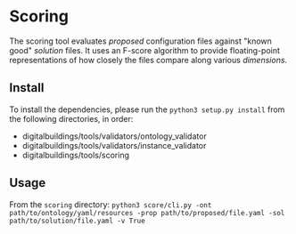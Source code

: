 # Scoring

The scoring tool evaluates _proposed_ configuration files against "known good" _solution_ files. It uses an F-score algorithm to provide floating-point representations of how closely the files compare along various _dimensions_.

## Install
To install the dependencies, please run the `python3 setup.py install` from the following directories, in order:
* digitalbuildings/tools/validators/ontology_validator
* digitalbuildings/tools/validators/instance_validator
* digitalbuildings/tools/scoring

## Usage

From the `scoring` directory: `python3 score/cli.py -ont path/to/ontology/yaml/resources -prop path/to/proposed/file.yaml -sol path/to/solution/file.yaml -v True`
